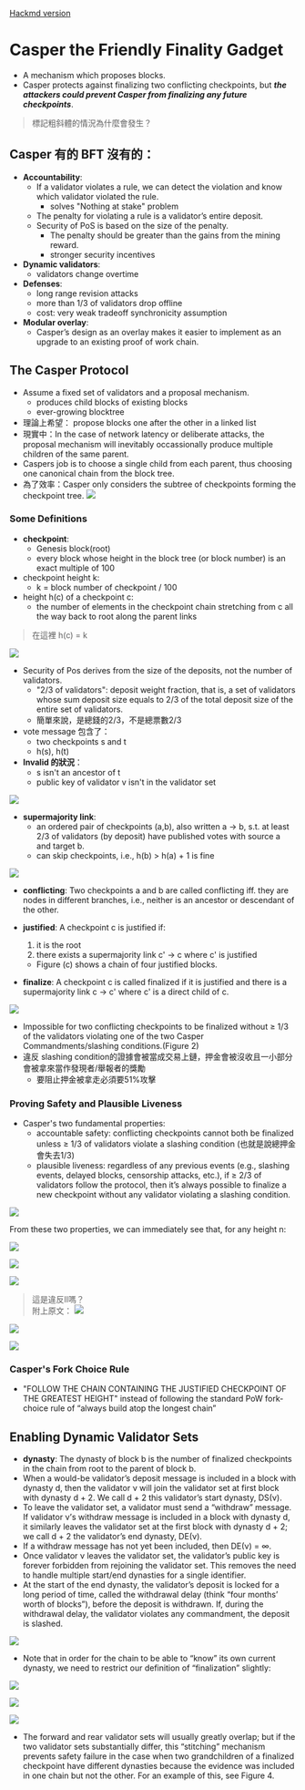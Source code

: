 [Hackmd version](https://hackmd.io/aIOcrjUASFumSa8aH-ZqJQ?view)
# Casper the Friendly Finality Gadget

- A mechanism which proposes blocks.
- Casper protects against finalizing two conflicting checkpoints, but **_the attackers could prevent Casper from finalizing any future checkpoints_**.

> 標記粗斜體的情況為什麼會發生？

## Casper 有的 BFT 沒有的：
- **Accountability**: 
	- If a validator violates a rule, we can detect the violation and know which validator violated the rule. 
		- solves "Nothing at stake" problem
	- The penalty for violating a rule is a validator’s entire deposit.
	- Security of PoS is based on the size of the penalty.
		- The penalty should be greater than the gains from the mining reward.
		- stronger security incentives
- **Dynamic validators**:
	- validators change overtime
- **Defenses**:
	- long range revision attacks 
	- more than 1/3 of validators drop offline
	- cost: very weak tradeoff synchronicity assumption
- **Modular overlay**:
	- Casper’s design as an overlay makes it easier to implement as an upgrade to an existing proof of work chain.

## The Casper Protocol
- Assume a fixed set of validators and a proposal mechanism.
	- produces child blocks of existing blocks
	- ever-growing blocktree
- 理論上希望： propose blocks one after the other in a linked list
- 現實中：In the case of network latency or deliberate attacks, the proposal mechanism will inevitably occassionally produce multiple children of the same parent.
- Caspers job is to choose a single child from each parent, thus choosing one canonical chain from the block tree.
- 為了效率：Casper only considers the subtree of checkpoints forming the checkpoint tree.
![](https://i.imgur.com/qfSgL5i.png)


### Some Definitions
- **checkpoint**:
	- Genesis block(root)
	- every block whose height in the block tree (or block number) is an exact multiple of 100
- checkpoint height k:
	- k = block number of checkpoint / 100
- height h\(c\) of a checkpoint c:
	- the number of elements in the checkpoint chain stretching from c all the way back to root along the parent links <br>

> 在這裡 h\(c\) = k

![](https://i.imgur.com/3pxZYJb.png)

- Security of Pos derives from the size of the deposits, not the number of validators.
	- "2/3 of validators": deposit weight fraction, that is, a set of validators whose sum deposit size equals to 2/3 of the total deposit size of the entire set of validators.
	- 簡單來說，是總錢的2/3，不是總票數2/3
- vote message 包含了：
	- two checkpoints s and t
	- h(s), h(t)
- **Invalid 的狀況**：
	- s isn't an ancestor of t
	- public key of validator v isn't in the validator set

![](https://imgur.com/6NsF4C0.png)

- **supermajority link**: 
	- an ordered pair of checkpoints (a,b), also written a → b, s.t. at least 2/3 of validators (by deposit) have published votes with source a and target b.
	- can skip checkpoints, i.e., h(b) > h(a) + 1 is fine

![](https://imgur.com/Oy4uCly.png)

- **conflicting**: Two checkpoints a and b are called conflicting iff. they are nodes in different branches, i.e., neither is an ancestor or descendant of the other.
- **justified**: A checkpoint c is justified if:
	1. it is the root
	2. there exists a supermajority link c' → c where c' is justified
	
	- Figure (c) shows a chain of four justified blocks. 
- **finalize**: A checkpoint c is called finalized if it is justified and there is a supermajority link c → c' where c' is a direct child of c.

![](https://imgur.com/87TxdJF.png)

- Impossible for two conflicting checkpoints to be finalized without ≥ 1/3 of the validators violating one of the two Casper Commandments/slashing conditions.(Figure 2)
- 違反 slashing condition的證據會被當成交易上鏈，押金會被沒收且一小部分會被拿來當作發現者/舉報者的獎勵
	- 要阻止押金被拿走必須要51%攻擊

### Proving Safety and Plausible Liveness
- Casper's two fundamental properties:
	- accountable safety: conflicting checkpoints cannot both be finalized unless ≥ 1/3 of validators violate a slashing condition (也就是說總押金會失去1/3)
	- plausible liveness: regardless of any previous events (e.g., slashing events, delayed blocks, censorship attacks, etc.), if ≥ 2/3 of validators follow the protocol, then it’s always possible to finalize a new checkpoint without any validator violating a slashing condition.

![](https://imgur.com/uWgH0AL.png)

From these two properties, we can immediately see that, for any height n:

![](https://imgur.com/BMbw0c4.png)

![](https://imgur.com/UEum9nH.png)

![](https://imgur.com/noPdcBS.png)

> 這是違反II嗎？ <br>
> 附上原文：
> ![](https://i.imgur.com/Au16OOX.png)

![](https://i.imgur.com/RbINBYI.png)

![](https://imgur.com/gzCZHIg.png)

### Casper's Fork Choice Rule
- "FOLLOW THE CHAIN CONTAINING THE JUSTIFIED CHECKPOINT OF THE GREATEST HEIGHT" instead of following the standard PoW fork-choice rule of “always build atop the longest chain” 

## Enabling Dynamic Validator Sets
- **dynasty**: The dynasty of block b is the number of finalized checkpoints in the chain from root to the parent of block b.
- When a would-be validator’s deposit message is included in a block with dynasty d, then the validator ν will join the validator set at first block with dynasty d + 2. We call d + 2 this validator’s start dynasty, DS(ν).
- To leave the validator set, a validator must send a “withdraw” message. If validator ν’s withdraw message is included in a block with dynasty d, it similarly leaves the validator set at the first block with dynasty d + 2; we call d + 2 the validator’s end dynasty, DE(ν).
- If a withdraw message has not yet been included, then DE(ν) = ∞.
- Once validator ν leaves the validator set, the validator’s public key is forever forbidden from rejoining the validator set. This removes the need to handle multiple start/end dynasties for a single identifier.
- At the start of the end dynasty, the validator’s deposit is locked for a long period of time, called the withdrawal delay (think “four months’ worth of blocks”), before the deposit is withdrawn. If, during the withdrawal delay, the validator violates any commandment, the deposit is slashed.

![](https://i.imgur.com/0pV1v0U.png)

- Note that in order for the chain to be able to “know” its own current dynasty, we need to restrict our definition of “finalization” slightly:

![](https://imgur.com/kmxwIhH.png)

![](https://i.imgur.com/Eoy6NjX.png)

![](https://imgur.com/QBQVeAD.png)

- The forward and rear validator sets will usually greatly overlap; but if the two validator sets substantially differ, this “stitching” mechanism prevents safety failure in the case when two grandchildren of a finalized checkpoint have different dynasties because the evidence was included in one chain but not the other. For an example of this, see Figure 4.

